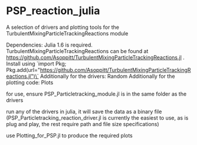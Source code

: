 # PSP_reaction_julia

A selection of drivers and plotting tools for the TurbulentMixingParticleTrackingReactions module

Dependencies:   Julia 1.6 is required.
                TurbulentMixingParticleTrackingReactions can be found at https://github.com/Asoppitt/TurbulentMixingParticleTrackingReactions.jl . Install using \`import Pkg; Pkg.add(url="https://github.com/Asoppitt/TurbulentMixingParticleTrackingReactions.jl")\`
Additionally for the drivers: Random
Additionally for the plotting code: Plots

for use, ensure  PSP_Particletracking_module.jl is in the same folder as the drivers

run any of the drivers in julia, it will save the data as a binary file
(PSP_Particletracking_reaction_driver.jl is currently the easiest to use, as is plug and play, the rest require path and file size specifications)

use Plotting_for_PSP.jl to produce the required plots
